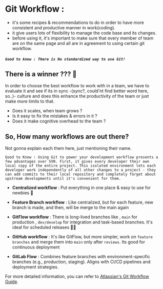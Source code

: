 # Git Workflow :

- it's some recipes & recommendations to do in order to have more consistent and productive manner in work(coding).
- it give users lots of flexibility to manage the code base and its changes.
- before using it, it's important to make sure that every member of team are on the same page and all are in agreement to using certain git workflow.

##### ```Good to know : There is No standardized way to use Git!``` 

## There is a winner ??? 🧐

In order to choose the best workflow to work with in a team, we have to evaluate it and see if its in sync -(sync?, could'nt find better word here, so..)- culture and does this enhance the productivity of the team or just make more limits to that.

- Does it scales, when team grows ?
- Is it easy to fix the mistakes & errors in it ?
- Does it make cognitive overhead to the team ?



## So, How many workflows are out there?
Not gonna explain each them here, just mentioning their name.

```Good to Know : Using Git to power your development workflow presents a few advantages over SVN. First, it gives every developer their own local copy of the entire project. This isolated environment lets each developer work independently of all other changes to a project - they can add commits to their local repository and completely forget about upstream developments until it's convenient for them. ```


- **Centralized workflow** : Put everything in one place & easy to use for newbies 👼

- **Feature Branch workflow** : Like centralized, but for each feature, new branch is made, and then, will be merge to the main again

- **GitFlow workflow** : There is long-lived branches like , `main` for production , `dev/develop` for integration and task-based branches. It's ideal for scheduled releases 🤷‍♂️

- **GitHub workflow** : It's like GitFlow, but more simpler, work on `feature branches` and merge them into `main` only after `reviews`. Its good for continuous deployment

- **GitLab Flow** : Combines feature branches with environment-specific branches (e.g., production, staging). Aligns with CI/CD pipelines and deployment strategies.

For more detailed information, you can refer to [Atlassian's Git Workflow Guide](https://www.atlassian.com/git).


